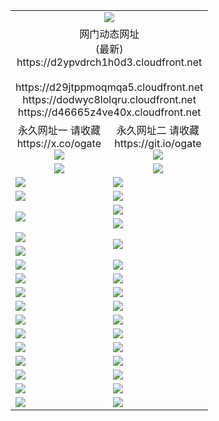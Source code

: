 ﻿<table>
  <tr></tr>
  <tr><td colspan=2 align=center><img src="https://d2ypvdrch1h0d3.cloudfront.net/Up/oGate.jpg" /></td></tr>
  <tr><td colspan=2 align=center>网门动态网址<br/>(最新)
<br>https://d2ypvdrch1h0d3.cloudfront.net
<br/>
<br>https://d29jtppmoqmqa5.cloudfront.net
<br>https://dodwyc8lolqru.cloudfront.net
<br>https://d46665z4ve40x.cloudfront.net
    </td>
  </tr>
  <tr>
    <td align=center>永久网址一 请收藏<br/>https://x.co/ogate<br><a href="https://d2ypvdrch1h0d3.cloudfront.net/Up/0WMGDL1.png"><img src="https://d2ypvdrch1h0d3.cloudfront.net/Up/0WMGD1.png" /></a></td>
    <td align=center>永久网址二 请收藏<br/>https://git.io/ogate<br><a href="https://d2ypvdrch1h0d3.cloudfront.net/Up/0WMGDL2.png"><img src="https://d2ypvdrch1h0d3.cloudfront.net/Up/0WMGD2.png" /></a></td>
  </tr>
  <tr>
    <td align=center><a href="https://d2ypvdrch1h0d3.cloudfront.net/?from=github"><img src="https://d2ypvdrch1h0d3.cloudfront.net/Up/0WMPG.jpg" /></a></td>
    <td align=center><a href="https://d2ypvdrch1h0d3.cloudfront.net/ogUP.aspx?name=0oGate.apk&from=github"><img src="https://d2ypvdrch1h0d3.cloudfront.net/Up/0WMAZ.jpg" /></a></td>
  </tr>
  <tr>
    <td><a href="https://d2ypvdrch1h0d3.cloudfront.net/oNote.aspx?id=oGate&from=github" target="_blank"><img src="https://d2ypvdrch1h0d3.cloudfront.net/Up/0WCYY.jpg" /></a></td>
    <td><a href="https://d2ypvdrch1h0d3.cloudfront.net/oNote.aspx?id=oNote&from=github" target="_blank"><img src="https://d2ypvdrch1h0d3.cloudfront.net/Up/0WZTT.jpg" /></a></td>
  </tr>
  <tr>
    <td><a href="https://d2ypvdrch1h0d3.cloudfront.net/ogDY.aspx?from=github" target="_blank"><img src="https://d2ypvdrch1h0d3.cloudfront.net/Up/DY.jpg"/></a></td>
    <td><a href="https://d2ypvdrch1h0d3.cloudfront.net/ogST.aspx?from=github" target="_blank"><img src="https://d2ypvdrch1h0d3.cloudfront.net/Up/ST.jpg"/></a></td>
  </tr>
  <tr>
    <td rowspan=2><a href="https://d2ypvdrch1h0d3.cloudfront.net/ogUP.aspx?name=WJ.mp4&count=240P:5,480P:1&from=github" target="_blank"><img src="https://d2ypvdrch1h0d3.cloudfront.net/Up/WJ.jpg" /></a></td>
    <td><a href="https://d2ypvdrch1h0d3.cloudfront.net/ogUP.aspx?name=DKC.mp4&count=17&from=github" target="_blank"><img src="https://d2ypvdrch1h0d3.cloudfront.net/Up/DKC.jpg" /></a></td> 
  </tr>
  <tr>
    <td><a href="https://d2ypvdrch1h0d3.cloudfront.net/ogUP.aspx?name=LRWS.mp4&count=6B:17,5A:10,5B:35,4A:14,4B:19,3A:10,3B:26,2A:16,2B:21,1A:23,1B:29&from=github" target="_blank"><img src="https://d2ypvdrch1h0d3.cloudfront.net/Up/LRWS.jpg" /></a></td>
  </tr>
  <tr>
    <td><a href="https://d2ypvdrch1h0d3.cloudfront.net/ogUP.aspx?name=JQR.mp4&count=2&from=github" target="_blank"><img src="https://d2ypvdrch1h0d3.cloudfront.net/Up/JQR.jpg" /></a></td>   
    <td rowspan=2><a href="https://d2ypvdrch1h0d3.cloudfront.net/ogUP.aspx?name=JP.mp4&count=9&from=github" target="_blank"><img src="https://d2ypvdrch1h0d3.cloudfront.net/Up/JP.jpg" /></td>
  </tr>
  <tr>
    <td><a href="https://d2ypvdrch1h0d3.cloudfront.net/ogUP.aspx?name=ZSJ.mp4&count=16&from=github" target="_blank"><img src="https://d2ypvdrch1h0d3.cloudfront.net/Up/ZSJ.jpg" /></a></td>
  </tr>
  <tr>
    <td><a href="https://d2ypvdrch1h0d3.cloudfront.net/ogUP.aspx?name=SSZJ.mp4&count=6&from=github" target="_blank"><img src="https://d2ypvdrch1h0d3.cloudfront.net/Up/SSZJ.jpg" /></a></td>
    <td><a href="https://d2ypvdrch1h0d3.cloudfront.net/ogUP.aspx?name=WH.mp4&from=github" target="_blank"><img src="https://d2ypvdrch1h0d3.cloudfront.net/Up/WH.jpg" /></a></td>
  </tr>
  <tr>
    <td><a href="https://d2ypvdrch1h0d3.cloudfront.net/ogUP.aspx?name=3XZM.mp4&count=240P:1,480P:1&from=github" target="_blank"><img src="https://d2ypvdrch1h0d3.cloudfront.net/Up/3XZM.jpg" /></a></td>
    <td><a href="https://d2ypvdrch1h0d3.cloudfront.net/ogUP.aspx?name=DWHM.mp4&from=github" target="_blank"><img src="https://d2ypvdrch1h0d3.cloudfront.net/Up/DWHM.jpg" /></a></td>
  </tr>
  <tr>
    <td><a href="https://d2ypvdrch1h0d3.cloudfront.net/ogUP.aspx?name=TRHY.mp4&from=github" target="_blank"><img src="https://d2ypvdrch1h0d3.cloudfront.net/Up/TRHY.jpg" /></a></td>
    <td><a href="https://d2ypvdrch1h0d3.cloudfront.net/ogUP.aspx?name=XTFY.mp4&count=24&from=github" target="_blank"><img src="https://d2ypvdrch1h0d3.cloudfront.net/Up/XTFY.jpg" /></a></td>
  </tr>
  <tr>
    <td><a href="https://d2ypvdrch1h0d3.cloudfront.net/ogUP.aspx?name=4SQQ.mp4&count=06:18&current=06:18&from=github" target="_blank"><img src="https://d2ypvdrch1h0d3.cloudfront.net/Up/4SQQ0.jpg" /></a></td>
    <td><a href="https://d2ypvdrch1h0d3.cloudfront.net/ogUP.aspx?name=4SHQ.mp4&count=06:20&current=06:20&from=github" target="_blank"><img src="https://d2ypvdrch1h0d3.cloudfront.net/Up/4SHQ0.jpg" /></a></td>
  </tr>
  <tr>
    <td><a href="https://d2ypvdrch1h0d3.cloudfront.net/ogUP.aspx?name=4SZG.mp4&count=06:20&current=06:20&from=github" target="_blank"><img src="https://d2ypvdrch1h0d3.cloudfront.net/Up/4SZG0.jpg" /></a></td>
    <td><a href="https://d2ypvdrch1h0d3.cloudfront.net/ogUP.aspx?name=4SDJ.mp4&count=06:34&current=06:33&from=github" target="_blank"><img src="https://d2ypvdrch1h0d3.cloudfront.net/Up/4SDJ0.jpg" /></a></td>
  </tr>
  <tr>
    <td><a href="https://d2ypvdrch1h0d3.cloudfront.net/onUP.aspx?name=https://x.co/dtw99&from=github" target="_blank"><img src="https://d2ypvdrch1h0d3.cloudfront.net/Up/0DTW.jpg"/></a></td>
    <td><a href="https://d2ypvdrch1h0d3.cloudfront.net/onUP.aspx?name=https://d2ao90bsskjq20.cloudfront.net/acenter/&from=github" target="_blank"><img src="https://d2ypvdrch1h0d3.cloudfront.net/Up/0TDW.jpg" /></a></td>
  </tr>
  <tr>
    <td><a href="https://d2ypvdrch1h0d3.cloudfront.net/onUP.aspx?name=https://d23nscda4f4lvy.cloudfront.net/gb/nsc413.htm&from=github" target="_blank"><img src="https://d2ypvdrch1h0d3.cloudfront.net/Up/0DJY.jpg" /></a></td>
    <td><a href="https://d2ypvdrch1h0d3.cloudfront.net/onUP.aspx?name=https://dgocdxv5343dc.cloudfront.net/xtr/gb/prog204.html&from=github" target="_blank"><img src="https://d2ypvdrch1h0d3.cloudfront.net/Up/0XTR.jpg" /></a></td>
  </tr>
  <tr>
    <td><a href="https://d2ypvdrch1h0d3.cloudfront.net/onUP.aspx?name=https://d7203y8eitivv.cloudfront.net&from=github" target="_blank"><img src="https://d2ypvdrch1h0d3.cloudfront.net/Up/0MHW.jpg" /></a></td>
    <td><a href="https://d2ypvdrch1h0d3.cloudfront.net/onUP.aspx?name=https://d38z1xzg5vtneh.cloudfront.net&from=github" target="_blank"><img src="https://d2ypvdrch1h0d3.cloudfront.net/Up/0ZJW.jpg" /></a></td>
  </tr>
  <tr>
    <td><a href="https://d2ypvdrch1h0d3.cloudfront.net/ogUP.aspx?name=FG.zip&from=github" target="_blank"><img src="https://d2ypvdrch1h0d3.cloudfront.net/Up/FG.jpg" /></a></td>
    <td><a href="https://d2ypvdrch1h0d3.cloudfront.net/ogUP.aspx?name=FGA.apk&from=github" target="_blank"><img src="https://d2ypvdrch1h0d3.cloudfront.net/Up/FGA.jpg" /></a></td>
  </tr>
  <tr>
    <td><a href="https://d2ypvdrch1h0d3.cloudfront.net/ogUP.aspx?name=U.zip&from=github" target="_blank"><img src="https://d2ypvdrch1h0d3.cloudfront.net/Up/U.jpg" /></a></td>
    <td><a href="https://d2ypvdrch1h0d3.cloudfront.net/ogUP.aspx?name=UA.apk&from=github" target="_blank"><img src="https://d2ypvdrch1h0d3.cloudfront.net/Up/UA.jpg" /></a></td>
  </tr>
  <tr>
    <td><a href="https://d2ypvdrch1h0d3.cloudfront.net/ogUP.aspx?name=0iPPOTV.zip&from=github" target="_blank"><img src="https://d2ypvdrch1h0d3.cloudfront.net/Up/0iPPOTV.jpg" /></a></td>
    <td><a href="https://d2ypvdrch1h0d3.cloudfront.net/ogUP.aspx?name=0iNTD.apk&from=github" target="_blank"><img src="https://d2ypvdrch1h0d3.cloudfront.net/Up/0iNTD.jpg" /></a></td>
  </tr>
</table>
